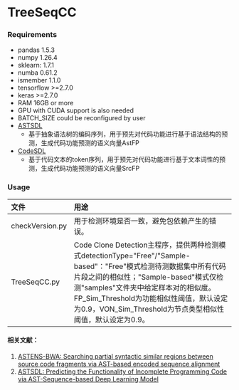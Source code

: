 # TreeSeqCC

### Requirements

+ pandas 1.5.3
+ numpy 1.26.4
+ sklearn:  1.7.1
+ numba 0.61.2
+ ismember 1.1.0
+ tensorflow >=2.7.0
+ keras >=2.7.0
+ RAM 16GB or more
+ GPU with CUDA support is also needed
+ BATCH_SIZE could be reconfigured by user
+ [ASTSDL](https://github.com/yuyaoshen/ASTSDL)
  + 基于抽象语法树的编码序列，用于预先对代码功能进行基于语法结构的预测，生成代码功能预测的语义向量AstFP
+ [CodeSDL](https://github.com/yuyaoshen/CodeSDL)
  + 基于代码文本的token序列，用于预先对代码功能进行基于文本词性的预测，生成代码功能预测的语义向量SrcFP

### Usage
| 文件            | 用途                                                         |
| :-------------- | :----------------------------------------------------------- |
| checkVersion.py | 用于检测环境是否一致，避免包依赖产生的错误。                 |
| TreeSeqCC.py    | Code Clone Detection主程序，提供两种检测模式detectionType="Free"/"Sample-based"："Free"模式检测待测数据集中所有代码片段之间的相似性；"Sample-based"模式仅检测"samples"文件夹中给定样本对的相似度。FP_Sim_Threshold为功能相似性阈值，默认设定为0.9，VON_Sim_Threshold为节点类型相似性阈值，默认设定为0.9。 |

#### 相关文献：

1. [ASTENS-BWA: Searching partial syntactic similar regions between source code fragments via AST-based encoded sequence alignment](https://www.sciencedirect.com/science/article/abs/pii/S0167642322000727)
2. [ASTSDL: Predicting the Functionality of Incomplete Programming Code via AST-Sequence-based Deep Learning Model](http://engine.scichina.com/doi/10.1007/s11432-021-3665-1)
